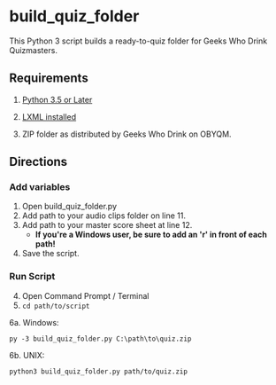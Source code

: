 # build_quiz_folder
This Python 3 script builds a ready-to-quiz folder for Geeks Who Drink Quizmasters.

## Requirements
1. [Python 3.5 or Later](https://www.python.org/downloads/)

2. [LXML installed](https://lxml.de/installation.html)

3. ZIP folder as distributed by Geeks Who Drink on OBYQM.

## Directions

### Add variables
1. Open build_quiz_folder.py
2. Add path to your audio clips folder on line 11. 
3. Add path to your master score sheet at line 12.
    - **If you're a Windows user, be sure to add an 'r' in front of each path!**
4. Save the script.

### Run Script
4. Open Command Prompt / Terminal
5. <code>cd path/to/script</code>

6a. Windows: 

<code>py -3 build_quiz_folder.py C:\path\to\quiz.zip</code>

6b. UNIX: 

<code>python3 build_quiz_folder.py path/to/quiz.zip</code>
